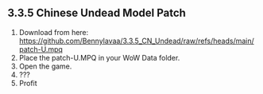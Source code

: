 ## 3.3.5 Chinese Undead Model Patch

1. Download from here: https://github.com/Bennylavaa/3.3.5_CN_Undead/raw/refs/heads/main/patch-U.mpq
2. Place the patch-U.MPQ in your WoW Data folder.
3. Open the game.
4. ???
5. Profit
